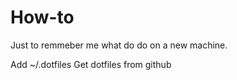 # How-to
Just to remmeber me what do do on a new machine.

Add ~/.dotfiles
Get dotfiles from github

